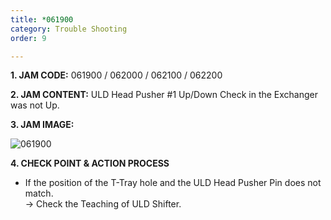 ```yaml
---
title: *061900
category: Trouble Shooting
order: 9

---
```

**1. JAM CODE:** 061900 / 062000 / 062100 / 062200

**2. JAM CONTENT:** ULD Head Pusher #1 Up/Down Check in the Exchanger was not Up.

**3. JAM IMAGE:**

![061900](https://user-images.githubusercontent.com/85915538/125032276-50ddfc00-e0c0-11eb-9ac8-4b0f80beeade.png)

**4. CHECK POINT & ACTION PROCESS**  

<!---
* T-Tray의 Hole과 Pin의 위치가 맞지 않는다.  
  → ULD Shifter의 Teaching을 확인하세요. 
--->

* If the position of the T-Tray hole and the ULD Head Pusher Pin does not match.  
  → Check the Teaching of ULD Shifter.
